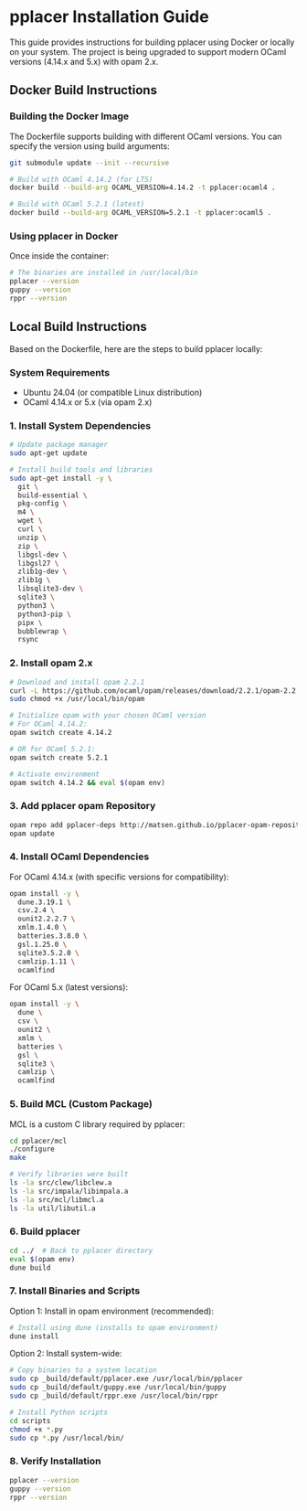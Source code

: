 # pplacer Installation Guide

This guide provides instructions for building pplacer using Docker or locally on your system. The project is being upgraded to support modern OCaml versions (4.14.x and 5.x) with opam 2.x.

## Docker Build Instructions

### Building the Docker Image

The Dockerfile supports building with different OCaml versions. You can specify the version using build arguments:

```bash
git submodule update --init --recursive

# Build with OCaml 4.14.2 (for LTS)
docker build --build-arg OCAML_VERSION=4.14.2 -t pplacer:ocaml4 .

# Build with OCaml 5.2.1 (latest)
docker build --build-arg OCAML_VERSION=5.2.1 -t pplacer:ocaml5 .
```

### Using pplacer in Docker

Once inside the container:
```bash
# The binaries are installed in /usr/local/bin
pplacer --version
guppy --version
rppr --version
```

## Local Build Instructions

Based on the Dockerfile, here are the steps to build pplacer locally:

### System Requirements

- Ubuntu 24.04 (or compatible Linux distribution)
- OCaml 4.14.x or 5.x (via opam 2.x)

### 1. Install System Dependencies

```bash
# Update package manager
sudo apt-get update

# Install build tools and libraries
sudo apt-get install -y \
  git \
  build-essential \
  pkg-config \
  m4 \
  wget \
  curl \
  unzip \
  zip \
  libgsl-dev \
  libgsl27 \
  zlib1g-dev \
  zlib1g \
  libsqlite3-dev \
  sqlite3 \
  python3 \
  python3-pip \
  pipx \
  bubblewrap \
  rsync
```

### 2. Install opam 2.x

```bash
# Download and install opam 2.2.1
curl -L https://github.com/ocaml/opam/releases/download/2.2.1/opam-2.2.1-x86_64-linux -o /usr/local/bin/opam
sudo chmod +x /usr/local/bin/opam

# Initialize opam with your chosen OCaml version
# For OCaml 4.14.2:
opam switch create 4.14.2

# OR for OCaml 5.2.1:
opam switch create 5.2.1

# Activate environment
opam switch 4.14.2 && eval $(opam env)
```

### 3. Add pplacer opam Repository

```bash
opam repo add pplacer-deps http://matsen.github.io/pplacer-opam-repository
opam update
```

### 4. Install OCaml Dependencies

For OCaml 4.14.x (with specific versions for compatibility):
```bash
opam install -y \
  dune.3.19.1 \
  csv.2.4 \
  ounit2.2.2.7 \
  xmlm.1.4.0 \
  batteries.3.8.0 \
  gsl.1.25.0 \
  sqlite3.5.2.0 \
  camlzip.1.11 \
  ocamlfind
```

For OCaml 5.x (latest versions):
```bash
opam install -y \
  dune \
  csv \
  ounit2 \
  xmlm \
  batteries \
  gsl \
  sqlite3 \
  camlzip \
  ocamlfind
```

### 5. Build MCL (Custom Package)

MCL is a custom C library required by pplacer:

```bash
cd pplacer/mcl
./configure
make

# Verify libraries were built
ls -la src/clew/libclew.a
ls -la src/impala/libimpala.a
ls -la src/mcl/libmcl.a
ls -la util/libutil.a
```

### 6. Build pplacer

```bash
cd ../  # Back to pplacer directory
eval $(opam env)
dune build
```

### 7. Install Binaries and Scripts

Option 1: Install in opam environment (recommended):
```bash
# Install using dune (installs to opam environment)
dune install
```

Option 2: Install system-wide:
```bash
# Copy binaries to a system location
sudo cp _build/default/pplacer.exe /usr/local/bin/pplacer
sudo cp _build/default/guppy.exe /usr/local/bin/guppy
sudo cp _build/default/rppr.exe /usr/local/bin/rppr

# Install Python scripts
cd scripts
chmod +x *.py
sudo cp *.py /usr/local/bin/
```

### 8. Verify Installation

```bash
pplacer --version
guppy --version
rppr --version
```
